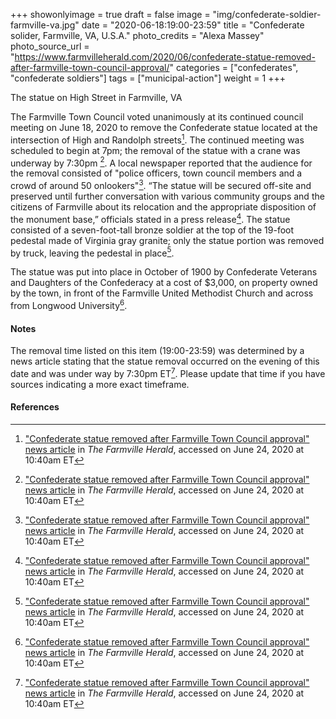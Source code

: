 +++
showonlyimage = true
draft = false
image = "img/confederate-soldier-farmville-va.jpg"
date = "2020-06-18:19:00-23:59"
title = "Confederate solider, Farmville, VA, U.S.A."
photo_credits = "Alexa Massey"
photo_source_url = "https://www.farmvilleherald.com/2020/06/confederate-statue-removed-after-farmville-town-council-approval/"
categories = ["confederates", "confederate soldiers"]
tags = ["municipal-action"]
weight = 1
+++

The statue
on High Street in Farmville, VA

The Farmville Town Council voted unanimously at its continued council meeting on June 18, 2020 to remove the Confederate statue located at the intersection of High and Randolph streets[^1]. The continued meeting was scheduled to begin at 7pm; the removal of the statue with a crane was underway by 7:30pm [^1]. A local newspaper reported that the audience for the removal consisted of "police officers, town council members and a crowd of around 50 onlookers"[^1]. “The statue will be secured off-site and preserved until further conversation with various community groups and the citizens of Farmville about its relocation and the appropriate disposition of the monument base,” officials stated in a press release[^1]. The statue consisted of a seven-foot-tall bronze soldier at the top of the 19-foot pedestal made of Virginia gray granite; only the statue portion was removed by truck, leaving the pedestal in place[^1]. 

The statue was put into place in October of 1900 by Confederate Veterans and Daughters of the Confederacy at a cost of $3,000, on property owned by the town, in front of the Farmville United Methodist Church and across from Longwood University[^1].

#### Notes

The removal time listed on this item (19:00-23:59) was determined by a news article stating that the statue removal occurred on the evening of this date and was under way by 7:30pm ET[^1]. Please update that time if you have sources indicating a more exact timeframe.

#### References
[^1]: ["Confederate statue removed after Farmville Town Council approval" news article](https://www.farmvilleherald.com/2020/06/confederate-statue-removed-after-farmville-town-council-approval/) in _The Farmville Herald_, accessed on June 24, 2020 at 10:40am ET
